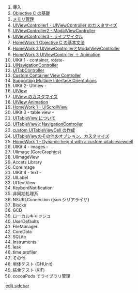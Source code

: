 1. 導入
 1. [Objective C の基礎](https://github.com/mixi-inc/iOSTraining/wiki/1.1-Objective-C-%E3%81%AE%E5%9F%BA%E7%A4%8E)
 2. [メモリ管理](https://github.com/mixi-inc/iOSTraining/wiki/1.2-%E3%83%A1%E3%83%A2%E3%83%AA%E7%AE%A1%E7%90%86)
 3. [UIViewController1 - UIViewController のカスタマイズ ](https://github.com/mixi-inc/iOSTraining/wiki/1.3-UIViewController1---UIViewController-%E3%81%AE%E3%82%AB%E3%82%B9%E3%82%BF%E3%83%9E%E3%82%A4%E3%82%BA#wiki-UIVC_lifecycle)
 4. [UIViewController2 - ModalViewController](https://github.com/mixi-inc/iOSTraining/wiki/1.4-UIViewController2---ModalViewController)
 5. [UIViewController3 - ライフサイクル](https://github.com/mixi-inc/iOSTraining/wiki/1.5-UIViewController3---%E3%83%A9%E3%82%A4%E3%83%95%E3%82%B5%E3%82%A4%E3%82%AF%E3%83%AB)
 6. [HomeWork 1 Objective C の基本文法](https://github.com/mixi-inc/iOSTraining/wiki/HomeWork-1.1-Objective-C-%E3%81%AE%E5%9F%BA%E6%9C%AC%E6%96%87%E6%B3%95)
 7. [HomeWork 2 UIViewControllerとModalViewController](https://github.com/mixi-inc/iOSTraining/wiki/HomeWork-1.2-UIViewController%E3%81%A8ModalViewController)
 8. [HomeWork 3 UIViewController ＋ Animation](https://github.com/mixi-inc/iOSTraining/wiki/HomeWork-1.3-UIViewController-%EF%BC%8B-Animation)
2. UIKit 1 - container, rotate-
 1. [UINavigationController](https://github.com/mixi-inc/iOSTraining/wiki/2.1-UINavigationController)
 2. [UITabController](https://github.com/mixi-inc/iOSTraining/wiki/2.2-UITabController)
 3. [Custom Container View Controller](https://github.com/mixi-inc/iOSTraining/wiki/2.3-Custom-Container-View-Controller)
 4. [Supporting Multiple Interface Orientations](https://github.com/mixi-inc/iOSTraining/wiki/2.4-Supporting-Multiple-Interface-Orientations)
3. UIKit 2- UIView -
 1. [UIView](https://github.com/mixi-inc/iOSTraining/wiki/3.1-UIView)
 2. [UIView のカスタマイズ](https://github.com/mixi-inc/iOSTraining/wiki/3.2-UIView-%E3%81%AE%E3%82%AB%E3%82%B9%E3%82%BF%E3%83%9E%E3%82%A4%E3%82%BA)
 3. [UIView Animation](https://github.com/mixi-inc/iOSTraining/wiki/3.3-UIView-Animation)
 4. [HomeWork 1 - UIScrollView](https://github.com/mixi-inc/iOSTraining/wiki/HomeWork-3.1-UIScrollView)
4. UIKit 3 - table view -
 1. [UITableView について](https://github.com/mixi-inc/iOSTraining/wiki/4.1-UITableView%E3%81%AB%E3%81%A4%E3%81%84%E3%81%A6)
 2. [UITableViewとNavigationController](https://github.com/mixi-inc/iOSTraining/wiki/4.2-uitableview%E3%81%A8navigationcontroller)
 3. [custom UITableViewCell の作成](https://github.com/mixi-inc/iOSTraining/wiki/4.3-%E3%82%BB%E3%83%AB%E3%81%AE%E3%82%AB%E3%82%B9%E3%82%BF%E3%83%9E%E3%82%A4%E3%82%BA)
 4. [UITableViewのその他のオプション、カスタマイズ](https://github.com/mixi-inc/iOSTraining/wiki/4.4-UITableView%E3%81%AE%E3%81%9D%E3%81%AE%E4%BB%96%E3%81%AE%E3%82%AA%E3%83%97%E3%82%B7%E3%83%A7%E3%83%B3%E3%80%81%E3%82%AB%E3%82%B9%E3%82%BF%E3%83%9E%E3%82%A4%E3%82%BA)
 5. [HomeWork 1 - Dynamic height with a custom uitableviewcell](https://github.com/mixi-inc/iOSTraining/wiki/HomeWork-4.1-Dynamic-height-with-a-custom-uitableviewcell)
5. UIKit 4 - images -
 1. UIImage (CoreGraphics)
 2. UIImageView
 3. Accets Library
 4. CoreImage
5. UIKit 4 - text -
 1. UILabel
 2. UITextView
 3. KeybordNotification
6. 非同期処理系
 1. NSURLConnection (json シリアライザ)
 2. Blocks
 3. GCD
8. ローカルキャッシュ
 1. UserDefaults
 2. FileManager
 3. CoreData
 4. SQLite
9. Instruments
 1. leak
 2. time profiler
10. その他
 1. 単体テスト (GHUnit)
 2. 結合テスト (KIF)
 3. cocoaPods でライブラリ管理

[edit sidebar](https://github.com/mixi-inc/iOSTraining/wiki/_Sidebar/_edit)